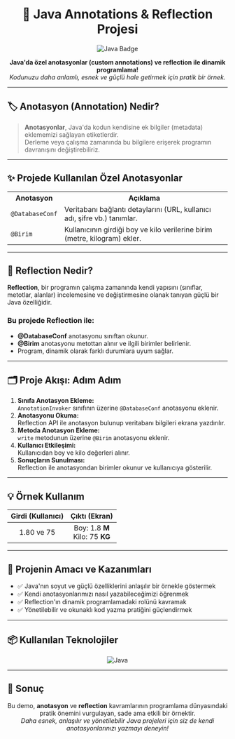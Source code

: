 <h1 align="center">
  🚀 Java Annotations & Reflection Projesi
</h1>
<p align="center">
  <img src="https://img.shields.io/badge/Java-100%25-blue?style=for-the-badge&logo=java" alt="Java Badge"/>
</p>

<p align="center">
  <b>Java'da özel anotasyonlar (custom annotations) ve reflection ile dinamik programlama!</b><br>
  <i>Kodunuzu daha anlamlı, esnek ve güçlü hale getirmek için pratik bir örnek.</i>
</p>

---

## 🏷️ Anotasyon (Annotation) Nedir?

> <b>Anotasyonlar</b>, Java'da kodun kendisine ek bilgiler (metadata) eklememizi sağlayan etiketlerdir.<br>
> Derleme veya çalışma zamanında bu bilgilere erişerek programın davranışını değiştirebiliriz.

---

## ✨ Projede Kullanılan Özel Anotasyonlar

<table align="center">
  <tr>
    <th>Anotasyon</th>
    <th>Açıklama</th>
  </tr>
  <tr>
    <td><code>@DatabaseConf</code></td>
    <td>Veritabanı bağlantı detaylarını (URL, kullanıcı adı, şifre vb.) tanımlar.</td>
  </tr>
  <tr>
    <td><code>@Birim</code></td>
    <td>Kullanıcının girdiği boy ve kilo verilerine birim (metre, kilogram) ekler.</td>
  </tr>
</table>

---

## 🔎 Reflection Nedir?

<b>Reflection</b>, bir programın çalışma zamanında kendi yapısını (sınıflar, metotlar, alanlar) incelemesine ve değiştirmesine olanak tanıyan güçlü bir Java özelliğidir.

### Bu projede Reflection ile:

- <b>@DatabaseConf</b> anotasyonu sınıftan okunur.
- <b>@Birim</b> anotasyonu metottan alınır ve ilgili birimler belirlenir.
- Program, dinamik olarak farklı durumlara uyum sağlar.

---

## 🗂️ Proje Akışı: Adım Adım

<ol>
  <li>
    <b>Sınıfa Anotasyon Ekleme:</b>
    <br>
    <code>AnnotationInvoker</code> sınıfının üzerine <code>@DatabaseConf</code> anotasyonu eklenir.
  </li>
  <li>
    <b>Anotasyonu Okuma:</b>
    <br>
    Reflection API ile anotasyon bulunup veritabanı bilgileri ekrana yazdırılır.
  </li>
  <li>
    <b>Metoda Anotasyon Ekleme:</b>
    <br>
    <code>write</code> metodunun üzerine <code>@Birim</code> anotasyonu eklenir.
  </li>
  <li>
    <b>Kullanıcı Etkileşimi:</b>
    <br>
    Kullanıcıdan boy ve kilo değerleri alınır.
  </li>
  <li>
    <b>Sonuçların Sunulması:</b>
    <br>
    Reflection ile anotasyondan birimler okunur ve kullanıcıya gösterilir.
  </li>
</ol>

---

## 💡 Örnek Kullanım

<div align="center">

| Girdi (Kullanıcı) | Çıktı (Ekran)     |
|:-----------------:|:-----------------:|
| 1.80 ve 75        | Boy: 1.8 <b>M</b> <br> Kilo: 75 <b>KG</b> |

</div>

---

## 🎯 Projenin Amacı ve Kazanımları

- ✅ Java'nın soyut ve güçlü özelliklerini anlaşılır bir örnekle göstermek
- ✅ Kendi anotasyonlarımızı nasıl yazabileceğimizi öğrenmek
- ✅ Reflection'ın dinamik programlamadaki rolünü kavramak
- ✅ Yönetilebilir ve okunaklı kod yazma pratiğini güçlendirmek

---

## 📦 Kullanılan Teknolojiler

<p align="center">
  <img src="https://img.shields.io/badge/Java-100%25-blue?style=for-the-badge&logo=java" alt="Java"/>
</p>

---

## 📝 Sonuç

<p align="center">
  Bu demo, <b>anotasyon</b> ve <b>reflection</b> kavramlarının programlama dünyasındaki pratik önemini vurgulayan, sade ama etkili bir örnektir.<br>
  <i>Daha esnek, anlaşılır ve yönetilebilir Java projeleri için siz de kendi anotasyonlarınızı yazmayı deneyin!</i>
</p>
